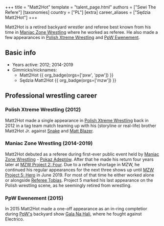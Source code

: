 +++
title = "Matt2Hot"
template = "talent_page.html"
authors = ["Sewi The Refere"]
[taxonomies]
country = ["PL"]
[extra]
career_aliases = ["Sędzia Matt2Hot"]
+++

Matt2Hot is a retired backyard wrestler and referee best known from his time in [Maniac Zone Wrestling](@/o/mzw.md) where he worked as referee. He also made a few appearances in [Polish Xtreme Wrestling](@/o/pxw.md) and [PpW Ewenement](@/o/ppw.md).

## Basic info

* Years active: 2012; 2014-2019
* Gimmicks/nicknames:
  - Matt2Hot {{ org_badge(orgs=['pxw', 'ppw']) }}
  - Sędzia Matt2Hot {{ org_badge(orgs=['mzw']) }}

## Professional wrestling career

### Polish Xtreme Wrestling (2012)

Matt2Hot made a single appearance in [Polish Xtreme Wrestling](@/o/pxw.md) back in 2012 in a tag team match teaming up with his (storyline or real-life) brother Matt2Hot Jr. against [Snake](@/w/snake.md) and [Matt Blazer](@/w/blazer.md). 

### Maniac Zone Wrestling (2014-2019)

Matt2Hot debuted as a referee during first-ever public event held by [Maniac Zone Wrestling](@/o/mzw.md) - [Pokaz Adeptów](@/e/mzw/2014-05-10-mzw-pokaz-adeptow.md). After that he made his return four years later at [MZW Project 2: Four](@/e/mzw/2018-12-08-mzw-project-2-four.md). Due to a referee shortage in MZW, he continued his regular appearances for the next three shows up until [MZW Project 5: Hero](@/e/mzw/2019-06-01-mzw-project-5-hero.md) in June 2019. For most of that time he either worked alone or alongside [Referee Tobias](@/w/sedzia-tobias.md). Project 5 marked his last appearance on the Polish wrestling scene, as he seemingly retired from wrestling.

### PpW Ewenement (2015)

In 2015 Matt2Hot made a one-off appearance as an in-ring comptetior during [PpW's](@/o/ppw.md) backyard show [Gala Na Hali](@/e/ppw/2015-05-16-ppw-gala-na-hali.md), where he fought against Electrico.
